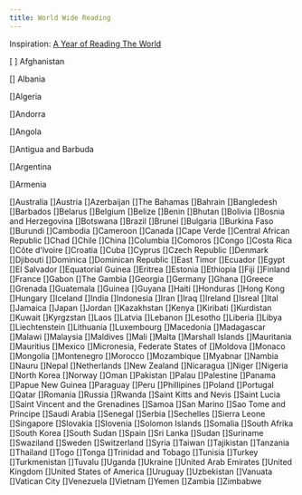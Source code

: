 ```yaml
---
title: World Wide Reading
---
```


Inspiration: [A Year of Reading The World](https://ayearofreadingtheworld.com/thelist/)

[ ] Afghanistan

[] Albania

[]Algeria

[]Andorra

[]Angola

[]Antigua and Barbuda

[]Argentina

[]Armenia

[]Australia
[]Austria
[]Azerbaijan
[]The Bahamas
[]Bahrain
[]Bangledesh
[]Barbados
[]Belarus
[]Belgium
[]Belize
[]Benin
[]Bhutan
[]Bolivia
[]Bosnia and Herzegovina
[]Botswana
[]Brazil
[]Brunei
[]Bulgaria
[]Burkina Faso
[]Burundi
[]Cambodia
[]Cameroon
[]Canada
[]Cape Verde
[]Central African Republic
[]Chad
[]Chile
[]China
[]Columbia
[]Comoros
[]Congo
[]Costa Rica
[]Côte d'lvoire
[]Croatia
[]Cuba
[]Cyprus
[]Czech Republic
[]Denmark
[]Djibouti
[]Dominica
[]Dominican Republic
[]East Timor
[]Ecuador
[]Egypt
[]El Salvador
[]Equatorial Guinea 
[]Eritrea
[]Estonia
[]Ethiopia
[]Fiji
[]Finland
[]France
[]Gabon
[]The Gambia
[]Georgia
[]Germany
[]Ghana
[]Greece
[]Grenada
[]Guatemala
[]Guinea
[]Guyana
[]Haiti
[]Honduras
[]Hong Kong
[]Hungary
[]Iceland
[]India
[]Indonesia
[]Iran
[]Iraq
[]Ireland
[]Isreal
[]Ital
[]Jamaica
[]Japan
[]Jordan
[]Kazakhstan
[]Kenya
[]Kiribati
[]Kurdistan
[]Kuwait
[]Kyrgzstan
[]Laos
[]Latvia
[]Lebanon
[]Lesotho
[]Liberia
[]Libya
[]Liechtenstein
[]Lithuania
[]Luxembourg
[]Macedonia
[]Madagascar
[]Malawi
[]Malaysia
[]Maldives
[]Mali
[]Malta
[]Marshall Islands
[]Mauritania
[]Mauritius
[]Mexico
[]Micronesia, Federate States of 
[]Moldova
[]Monaco
[]Mongolia
[]Montenegro
[]Morocco
[]Mozambique
[]Myabnar
[]Nambia
[]Nauru
[]Nepal
[]Netherlands
[]New Zealand
[]Nicaragua
[]Niger
[]Nigeria
[]North Korea
[]Norway
[]Oman
[]Pakistan
[]Palau
[]Palestine
[]Panama
[]Papue New Guinea
[]Paraguay
[]Peru
[]Phillipines
[]Poland
[]Portugal
[]Qatar
[]Romania
[]Russia
[]Rwanda
[]Saint Kitts and Nevis
[]Saint Lucia
[]Saint Vincent and the Grenadines
[]Samoa
[]San Marino
[]Sao Tome and Principe
[]Saudi Arabia
[]Senegal
[]Serbia
[]Sechelles
[]Sierra Leone
[]Singapore
[]Slovakia
[]Slovenia
[]Solomon Islands
[]Somalia
[]South Afrika
[]South Korea
[]South Sudan
[]Spain
[]Sri Lanka
[]Sudan
[]Suriname
[]Swaziland
[]Sweden
[]Switzerland
[]Syria
[]Taiwan
[]Tajikistan
[]Tanzania
[]Thailand
[]Togo
[]Tonga
[]Trinidad and Tobago
[]Tunisia
[]Turkey
[]Turkmenistan
[]Tuvalu
[]Uganda
[]Ukraine
[]United Arab Emirates
[]United Kingdom
[]United States of America
[]Uruguay
[]Uzbekistan
[]Vanuata
[]Vatican City
[]Venezuela
[]Vietnam
[]Yemen
[]Zambia
[]Zimbabwe

